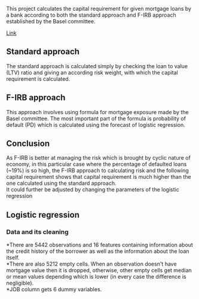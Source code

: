 This project calculates the capital requirement for given mortgage loans by a bank according to both the standard approach and F-IRB approach established by the Basel committee.

[Link](https://docs.google.com/spreadsheets/d/1ab1TLiSjM7uA31HGqcP_-YkW5MMo4hCveACZfAOwfos/edit?usp=sharing)

## Standard approach

The standard approach is calculated simply by checking the loan to value (LTV) ratio and giving an according risk weight, with which the capital requirement is calculated.

## F-IRB approach

This approach involves using formula for mortgage exposure made by the Basel committee. The most important part of the formula is probability of default (PD) which is calculated using the forecast of logistic regression.  

## Conclusion

As F-IRB is better at managing the risk which is brought by cyclic nature of economy, in this particular case where the percentage of defaulted loans (~19%) is so high, the F-IRB approach to calculating risk and the following capital requirement shows that capital requirement is much higher than the one calculated using the standard approach.  
It could further be adjusted by changing the parameters of the logistic regression


## Logistic regression

### Data and its cleaning

*There are 5442 observations and 16 features containing information about the credit history of the borrower as well as the information about the loan itself.  
*There are also 5212 empty cells. When an observation doesn't have mortgage value then it is dropped, otherwise, other empty cells get median or mean values depending which is lower (in every case the difference is negligible).  
*JOB column gets 6 dummy variables.  
